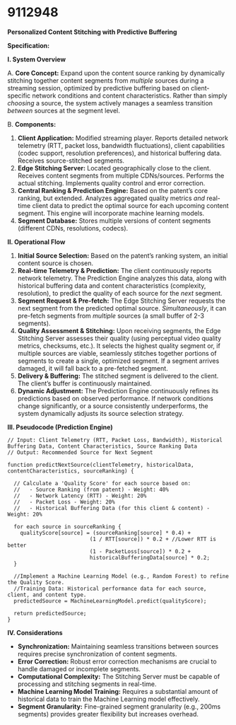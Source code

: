 # 9112948

**Personalized Content Stitching with Predictive Buffering**

**Specification:**

**I. System Overview**

A. **Core Concept:** Expand upon the content source ranking by dynamically stitching together content segments from *multiple* sources during a streaming session, optimized by predictive buffering based on client-specific network conditions and content characteristics.  Rather than simply *choosing* a source, the system actively manages a seamless transition *between* sources at the segment level.

B. **Components:**

1.  **Client Application:** Modified streaming player.  Reports detailed network telemetry (RTT, packet loss, bandwidth fluctuations), client capabilities (codec support, resolution preferences), and historical buffering data. Receives source-stitched segments.
2.  **Edge Stitching Server:** Located geographically close to the client.  Receives content segments from multiple CDNs/sources. Performs the actual stitching. Implements quality control and error correction.
3.  **Central Ranking & Prediction Engine:**  Based on the patent’s core ranking, but extended. Analyzes aggregated quality metrics *and* real-time client data to predict the optimal source for each upcoming content segment.  This engine will incorporate machine learning models.
4.  **Segment Database:**  Stores multiple versions of content segments (different CDNs, resolutions, codecs).

**II. Operational Flow**

1.  **Initial Source Selection:** Based on the patent’s ranking system, an initial content source is chosen.
2.  **Real-time Telemetry & Prediction:** The client continuously reports network telemetry. The Prediction Engine analyzes this data, along with historical buffering data and content characteristics (complexity, resolution), to predict the quality of each source for the *next* segment.
3.  **Segment Request & Pre-fetch:** The Edge Stitching Server requests the next segment from the predicted optimal source. *Simultaneously*, it can pre-fetch segments from *multiple* sources (a small buffer of 2-3 segments).
4.  **Quality Assessment & Stitching:** Upon receiving segments, the Edge Stitching Server assesses their quality (using perceptual video quality metrics, checksums, etc.). It selects the highest quality segment or, if multiple sources are viable, seamlessly stitches together portions of segments to create a single, optimized segment.  If a segment arrives damaged, it will fall back to a pre-fetched segment.
5.  **Delivery & Buffering:** The stitched segment is delivered to the client. The client’s buffer is continuously maintained.
6.  **Dynamic Adjustment:** The Prediction Engine continuously refines its predictions based on observed performance.  If network conditions change significantly, or a source consistently underperforms, the system dynamically adjusts its source selection strategy.

**III. Pseudocode (Prediction Engine)**

```pseudocode
// Input: Client Telemetry (RTT, Packet Loss, Bandwidth), Historical Buffering Data, Content Characteristics, Source Ranking Data
// Output: Recommended Source for Next Segment

function predictNextSource(clientTelemetry, historicalData, contentCharacteristics, sourceRanking) {

  // Calculate a 'Quality Score' for each source based on:
  //   - Source Ranking (from patent) - Weight: 40%
  //   - Network Latency (RTT) - Weight: 20%
  //   - Packet Loss - Weight: 20%
  //   - Historical Buffering Data (for this client & content) - Weight: 20%

  for each source in sourceRanking {
    qualityScore[source] = (sourceRanking[source] * 0.4) +
                          (1 / RTT[source]) * 0.2 + //Lower RTT is better
                          (1 - PacketLoss[source]) * 0.2 +
                          historicalBufferingData[source] * 0.2;
  }

  //Implement a Machine Learning Model (e.g., Random Forest) to refine the Quality Score.
  //Training Data: Historical performance data for each source, client, and content type.
  predictedSource = MachineLearningModel.predict(qualityScore);

  return predictedSource;
}
```

**IV. Considerations**

*   **Synchronization:** Maintaining seamless transitions between sources requires precise synchronization of content segments.
*   **Error Correction:** Robust error correction mechanisms are crucial to handle damaged or incomplete segments.
*   **Computational Complexity:** The Stitching Server must be capable of processing and stitching segments in real-time.
*   **Machine Learning Model Training:** Requires a substantial amount of historical data to train the Machine Learning model effectively.
*   **Segment Granularity:** Fine-grained segment granularity (e.g., 200ms segments) provides greater flexibility but increases overhead.